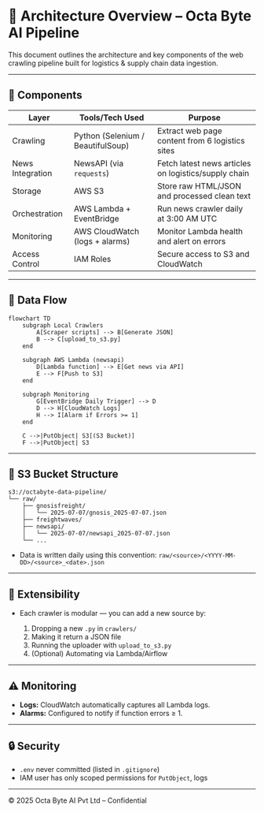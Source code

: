 # 🧠 Architecture Overview – Octa Byte AI Pipeline

This document outlines the architecture and key components of the web crawling pipeline built for logistics & supply chain data ingestion.

---

## 🔧 Components

| Layer             | Tools/Tech Used                                | Purpose                                                             |
|------------------|--------------------------------------------------|---------------------------------------------------------------------|
| Crawling         | Python (Selenium / BeautifulSoup)               | Extract web page content from 6 logistics sites                     |
| News Integration | NewsAPI (via `requests`)                        | Fetch latest news articles on logistics/supply chain                |
| Storage          | AWS S3                                          | Store raw HTML/JSON and processed clean text                        |
| Orchestration    | AWS Lambda + EventBridge                        | Run news crawler daily at 3:00 AM UTC                               |
| Monitoring       | AWS CloudWatch (logs + alarms)                  | Monitor Lambda health and alert on errors                          |
| Access Control   | IAM Roles                                       | Secure access to S3 and CloudWatch                                  |

---

## 📐 Data Flow

```mermaid
flowchart TD
    subgraph Local Crawlers
        A[Scraper scripts] --> B[Generate JSON]
        B --> C[upload_to_s3.py]
    end

    subgraph AWS Lambda (newsapi)
        D[Lambda function] --> E[Get news via API]
        E --> F[Push to S3]
    end

    subgraph Monitoring
        G[EventBridge Daily Trigger] --> D
        D --> H[CloudWatch Logs]
        H --> I[Alarm if Errors >= 1]
    end

    C -->|PutObject| S3[(S3 Bucket)]
    F -->|PutObject| S3
````

---

## 📁 S3 Bucket Structure

```
s3://octabyte-data-pipeline/
└── raw/
    ├── gnosisfreight/
    │   └── 2025-07-07/gnosis_2025-07-07.json
    ├── freightwaves/
    ├── newsapi/
    │   └── 2025-07-07/newsapi_2025-07-07.json
    └── ...
```

* Data is written daily using this convention:
  `raw/<source>/<YYYY-MM-DD>/<source>_<date>.json`

---

## 🧩 Extensibility

* Each crawler is modular — you can add a new source by:

  1. Dropping a new `.py` in `crawlers/`
  2. Making it return a JSON file
  3. Running the uploader with `upload_to_s3.py`
  4. (Optional) Automating via Lambda/Airflow

---

## ⚠️ Monitoring

* **Logs:** CloudWatch automatically captures all Lambda logs.
* **Alarms:** Configured to notify if function errors ≥ 1.

---

## 🔒 Security

* `.env` never committed (listed in `.gitignore`)
* IAM user has only scoped permissions for `PutObject`, logs

---

© 2025 Octa Byte AI Pvt Ltd – Confidential
